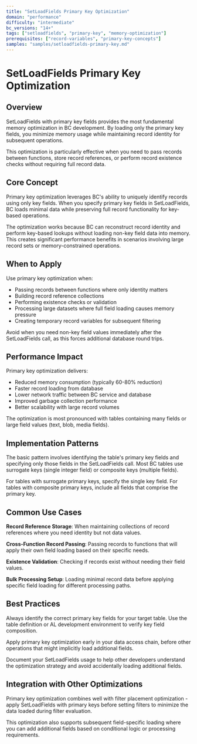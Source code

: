 ```yaml
---
title: "SetLoadFields Primary Key Optimization"
domain: "performance"
difficulty: "intermediate"
bc_versions: "14+"
tags: ["setloadfields", "primary-key", "memory-optimization"]
prerequisites: ["record-variables", "primary-key-concepts"]
samples: "samples/setloadfields-primary-key.md"
---
```


# SetLoadFields Primary Key Optimization

## Overview

SetLoadFields with primary key fields provides the most fundamental memory optimization in BC development. By loading only the primary key fields, you minimize memory usage while maintaining record identity for subsequent operations.

This optimization is particularly effective when you need to pass records between functions, store record references, or perform record existence checks without requiring full record data.

## Core Concept

Primary key optimization leverages BC's ability to uniquely identify records using only key fields. When you specify primary key fields in SetLoadFields, BC loads minimal data while preserving full record functionality for key-based operations.

The optimization works because BC can reconstruct record identity and perform key-based lookups without loading non-key field data into memory. This creates significant performance benefits in scenarios involving large record sets or memory-constrained operations.

## When to Apply

Use primary key optimization when:
- Passing records between functions where only identity matters
- Building record reference collections
- Performing existence checks or validation
- Processing large datasets where full field loading causes memory pressure
- Creating temporary record variables for subsequent filtering

Avoid when you need non-key field values immediately after the SetLoadFields call, as this forces additional database round trips.

## Performance Impact

Primary key optimization delivers:
- Reduced memory consumption (typically 60-80% reduction)
- Faster record loading from database
- Lower network traffic between BC service and database
- Improved garbage collection performance
- Better scalability with large record volumes

The optimization is most pronounced with tables containing many fields or large field values (text, blob, media fields).

## Implementation Patterns

The basic pattern involves identifying the table's primary key fields and specifying only those fields in the SetLoadFields call. Most BC tables use surrogate keys (single integer field) or composite keys (multiple fields).

For tables with surrogate primary keys, specify the single key field. For tables with composite primary keys, include all fields that comprise the primary key.

## Common Use Cases

**Record Reference Storage**: When maintaining collections of record references where you need identity but not data values.

**Cross-Function Record Passing**: Passing records to functions that will apply their own field loading based on their specific needs.

**Existence Validation**: Checking if records exist without needing their field values.

**Bulk Processing Setup**: Loading minimal record data before applying specific field loading for different processing paths.

## Best Practices

Always identify the correct primary key fields for your target table. Use the table definition or AL development environment to verify key field composition.

Apply primary key optimization early in your data access chain, before other operations that might implicitly load additional fields.

Document your SetLoadFields usage to help other developers understand the optimization strategy and avoid accidentally loading additional fields.

## Integration with Other Optimizations

Primary key optimization combines well with filter placement optimization - apply SetLoadFields with primary keys before setting filters to minimize the data loaded during filter evaluation.

This optimization also supports subsequent field-specific loading where you can add additional fields based on conditional logic or processing requirements.
